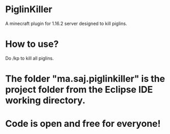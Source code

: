 # PiglinKiller
A minecraft plugin for 1.16.2 server designed to kill piglins.

# How to use?
Do /kp to kill all piglins.

# The folder "ma.saj.piglinkiller" is the project folder from the Eclipse IDE working directory.

# Code is open and free for everyone!
